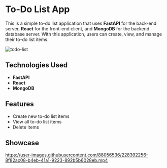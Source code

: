 # To-Do List App

This is a simple to-do list application that uses **FastAPI** for the back-end server, **React** for the front-end client, and **MongoDB** for the backend database server. With this application, users can create, view, and manage their to-do list items.

![todo-list](https://user-images.githubusercontent.com/88056536/228392149-ded1c135-fdbc-48fe-a418-a43d8b78cf62.png)


## Technologies Used

- **FastAPI** 
- **React** 
- **MongoDB**

## Features

- Create new to-do list items
- View all to-do list items
- Delete items

## Showcase

https://user-images.githubusercontent.com/88056536/228392256-8f82ac08-b4eb-41a1-9223-892b5b6028eb.mp4

